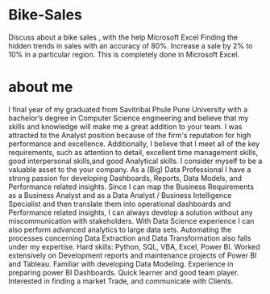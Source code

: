 # Bike-Sales
Discuss about a bike sales , with the help Microsoft Excel 
Finding the hidden trends in sales with an accuracy of 80%.
Increase a sale by 2% to 10% in a particular region.
This is completely done in Microsoft Excel.

# about me ###
I final year of
my graduated from Savitribai Phule Pune University with a bachelor’s degree in Computer Science
engineering and believe that my skills and knowledge will make me a great addition to your team.
I was attracted to the Analyst position because of the firm's reputation for high performance and
excellence. Additionally, I believe that I meet all of the key requirements, such as attention to
detail, excellent time management skills, good interpersonal skills,and good Analytical skills. I
consider myself to be a valuable asset to the your company.
As a (Big) Data Professional I have a strong passion for developing Dashboards, Reports, Data
Models, and Performance related insights. Since I can map the Business Requirements as a
Business Analyst and as a Data Analyst / Business Intelligence Specialist and then translate them
into operational dashboards and Performance related insights, I can always develop a solution
without any miscommunication with stakeholders. With Data Science experience I can also
perform advanced analytics to large data sets. Automating the processes concerning Data
Extraction and Data Transformation also falls under my expertise. Hard skills: Python, SQL, VBA,
Excel, Power BI.
Worked extensively on Development reports and maintenance projects of Power BI and Tableau.
Familiar with
developing Data Modeling.
Experience in preparing power BI Dashboards.
Quick learner and good team player.
Interested in finding a market Trade, and communicate with Clients.
